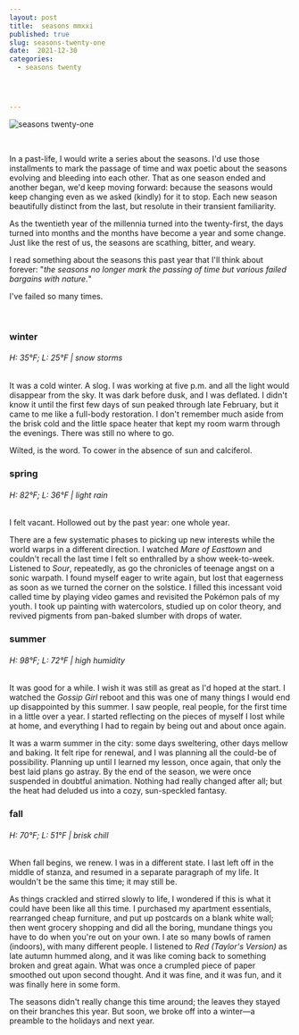 ```yaml
---
layout: post
title:  seasons mmxxi
published: true
slug: seasons-twenty-one
date:  2021-12-30
categories:
  - seasons twenty




---
```


![seasons twenty-one]({{site.baseurl}}/images/seasons_twentyone.jpg)

<br />

In a past-life, I would write a series about the seasons. I'd use those installments to mark the passage of time and wax poetic about the seasons evolving and bleeding into each other. That as one season ended and another began, we'd keep moving forward: because the seasons would keep changing even as we asked (kindly) for it to stop. Each new season beautifully distinct from the last, but resolute in their transient familiarity.  

As the twentieth year of the millennia turned into the twenty-first, the days turned into months and the months have become a year and some change. Just like the rest of us, the seasons are scathing, bitter, and weary.

I read something about the seasons this past year that I'll think about forever: "*the seasons no longer mark the passing of time but various failed bargains with nature.*"

I've failed so many times.

<!--more-->

<br/>

### winter

###### H: 35°F; L: 25°F | snow storms

It was a cold winter. A slog. I was working at five p.m. and all the light would disappear from the sky. It was dark before dusk, and I was deflated. I didn't know it until the first few days of sun peaked through late February, but it came to me like a full-body restoration. I don't remember much aside from the brisk cold and the little space heater that kept my room warm through the evenings. There was still no where to go.

Wilted, is the word. To cower in the absence of sun and calciferol.



### spring

###### H: 82°F; L: 36°F | light rain

I felt vacant. Hollowed out by the past year: one whole year. 

There are a few systematic phases to picking up new interests while the world warps in a different direction. I watched *Mare of Easttown* and couldn't recall the last time I felt so enthralled by a show week-to-week. Listened to *Sour*, repeatedly, as go the chronicles of teenage angst on a sonic warpath. I found myself eager to write again, but lost that eagerness as soon as we turned the corner on the solstice. I filled this incessant void called time by playing video games and revisited the Pokémon pals of my youth. I took up painting with watercolors, studied up on color theory, and revived pigments from pan-baked slumber with drops of water.



### summer

###### H: 98°F; L: 72°F | high humidity

It was good for a while. I wish it was still as great as I'd hoped at the start. I watched the *Gossip Girl* reboot and this was one of many things I would end up disappointed by this summer. I saw people, real people, for the first time in a little over a year. I started reflecting on the pieces of myself I lost while at home, and everything I had to regain by being out and about once again.

It was a warm summer in the city: some days sweltering, other days mellow and baking. It felt ripe for renewal, and I was planning all the could-be of possibility. Planning up until I learned my lesson, once again, that only the best laid plans go astray. By the end of the season, we were once suspended in doubtful animation. Nothing had really changed after all; but the heat had deluded us into a cozy, sun-speckled fantasy.



### fall

###### H: 70°F; L: 51°F | brisk chill

When fall begins, we renew. I was in a different state. I last left off in the middle of stanza, and resumed in a separate paragraph of my life. It wouldn't be the same this time; it may still be.

As things crackled and stirred slowly to life, I wondered if this is what it could have been like all this time. I purchased my apartment essentials, rearranged cheap furniture, and put up postcards on a blank white wall; then went grocery shopping and did all the boring, mundane things you have to do when you're out on your own. I ate so many bowls of ramen (indoors), with many different people. I listened to *Red (Taylor's Version)* as late autumn hummed along, and it was like coming back to something broken and great again. What was once a crumpled piece of paper smoothed out upon second thought. And it was fine, and it was fun, and it was finally here in some form. 

The seasons didn't really change this time around; the leaves they stayed on their branches this year. But soon, we broke off into a winter—a preamble to the holidays and next year.
